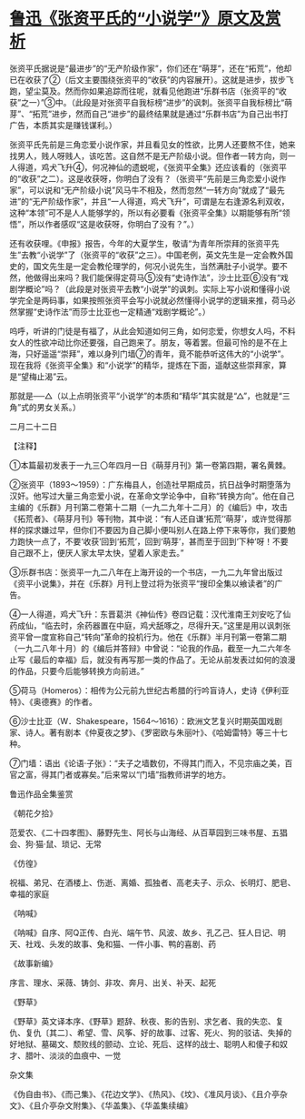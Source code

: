 # [鲁迅《张资平氏的“小说学”》原文及赏析](https://www.vrrw.net/wx/7816.html)

张资平氏据说是“最进步”的“无产阶级作家”，你们还在“萌芽”，还在“拓荒”，他却已在收获了②（后文主要围绕张资平的“收获”的内容展开）。这就是进步，拔步飞跑，望尘莫及。然而你如果追踪而往呢，就看见他跑进“乐群书店（张资平的“收获”之一）”③中。（此段是对张资平自我标榜“进步”的讽刺。张资平自我标榜比“萌芽”、“拓荒”进步，然而自己“进步”的最终结果就是通过“乐群书店”为自己出书打广告，本质其实是赚钱谋利。）



张资平氏先前是三角恋爱小说作家，并且看见女的性欲，比男人还要熬不住，她来找男人，贱人呀贱人，该吃苦。这自然不是无产阶级小说。但作者一转方向，则一人得道，鸡犬飞升④，何况神仙的遗蜕呢，《张资平全集》还应该看的（张资平的“收获”之二）。这是收获呀，你明白了没有？（张资平“先前是三角恋爱小说作家”，可以说和“无产阶级小说”风马牛不相及，然而忽然“一转方向”就成了“最先进”的“无产阶级作家”，并且“一人得道，鸡犬飞升”，可谓是左右逢源名利双收，这种“本领”可不是人人能够学的，所以有必要看《张资平全集》以期能够有所“领悟”，所以作者感叹“这是收获呀，你明白了没有？”。）

还有收获哩。《申报》报告，今年的大夏学生，敬请“为青年所崇拜的张资平先生”去教“小说学”了（张资平的“收获”之三）。中国老例，英文先生是一定会教外国史的，国文先生是一定会教伦理学的，何况小说先生，当然满肚子小说学。要不然，他做得出来吗？我们能保得定荷马⑤没有“史诗作法”，沙士比亚⑥没有“戏剧学概论”吗？（此段是对张资平去教“小说学”的讽刺。实际上写小说和懂得小说学完全是两码事，如果按照张资平会写小说就必然懂得小说学的逻辑来推，荷马必然掌握“史诗作法”而莎士比亚也一定精通“戏剧学概论”。）

呜呼，听讲的门徒是有福了，从此会知道如何三角，如何恋爱，你想女人吗，不料女人的性欲冲动比你还要强，自己跑来了。朋友，等着罢。但最可怜的是不在上海，只好遥遥“崇拜”，难以身列门墙⑦的青年，竟不能恭听这伟大的“小说学”。现在我将《张资平全集》和“小说学”的精华，提炼在下面，遥献这些崇拜家，算是“望梅止渴”云。

那就是──△（以上点明张资平“小说学”的本质和“精华”其实就是“△”，也就是“三角”式的男女关系。）

二月二十二日





【注释】

①本篇最初发表于一九三〇年四月一日《萌芽月刊》第一卷第四期，署名黄棘。

②张资平（1893～1959）：广东梅县人，创造社早期成员，抗日战争时期堕落为汉奸。他写过大量三角恋爱小说，在革命文学论争中，自称“转换方向”。他在自己主编的《乐群》月刊第二卷第十二期（一九二九年十二月）的《编后》中，攻击《拓荒者》、《萌芽月刊》等刊物，其中说：“有人还自谦‘拓荒’‘萌芽’，或许觉得那样的探求嫌过早，但你们不要因为自己脚小便叫别人在路上停下来等你，我们要勉力跑快一点了，不要‘收获’回到‘拓荒’，回到‘萌芽’，甚而至于回到‘下种’呀！不要自己跟不上，便厌人家太早太快，望着人家走去。”

③乐群书店：张资平一九二八年在上海开设的一个书店，一九二九年曾出版过《资平小说集》，并在《乐群》月刊上登过将为张资平“搜印全集以飨读者”的广告。

④一人得道，鸡犬飞升：东晋葛洪《神仙传》卷四记载：汉代淮南王刘安吃了仙药成仙，“临去时，余药器置在中庭，鸡犬舐啄之，尽得升天。”这里是用以讽刺张资平曾一度宣称自己“转向”革命的投机行为。他在《乐群》半月刊第一卷第二期（一九二八年十月）的《编后并答辩》中曾说：“论我的作品，截至一九二六年冬止写《最后的幸福》后，就没有再写那一类的作品了。无论从前发表过如何的浪漫的作品，只要今后能够转换方向前进。”

⑤荷马（Homeros）：相传为公元前九世纪古希腊的行吟盲诗人，史诗《伊利亚特》、《奥德赛》的作者。

⑥沙士比亚（W．Shakespeare，1564～1616）：欧洲文艺复兴时期英国戏剧家、诗人。著有剧本《仲夏夜之梦》、《罗密欧与朱丽叶》、《哈姆雷特》等三十七种。

⑦门墙：语出《论语·子张》：“夫子之墙数仞，不得其门而入，不见宗庙之美，百官之富，得其门者或寡矣。”后来常以“门墙”指教师讲学的地方。

鲁迅作品全集鉴赏

《朝花夕拾》

范爱农、《二十四孝图》、藤野先生、阿长与山海经、从百草园到三味书屋、五猖会、狗·猫·鼠、琐记、无常

《仿徨》

祝福、弟兄、在酒楼上、伤逝、离婚、孤独者、高老夫子、示众、长明灯、肥皂、幸福的家庭

《呐喊》

《呐喊》自序、阿Q正传、白光、端午节、风波、故乡、孔乙己、狂人日记、明天、社戏、头发的故事、兔和猫、一件小事、鸭的喜剧、药

《故事新编》

序言、理水、采薇、铸剑、非攻、奔月、出关、补天、起死

《野草》

《野草》英文译本序、《野草》题辞、秋夜、影的告别、求乞者、我的失恋、复仇、复仇〔其二〕、希望、雪、风筝、好的故事、过客、死火、狗的驳诘、失掉的好地狱、墓碣文、颓败线的颤动、立论、死后、这样的战士、聪明人和傻子和奴才、腊叶、淡淡的血痕中、一觉

杂文集

《伪自由书》、《而己集》、《花边文学》、《热风》、《坟》、《准风月谈》、《且介亭杂文》、《且介亭杂文附集》、《华盖集》、《华盖集续编》

